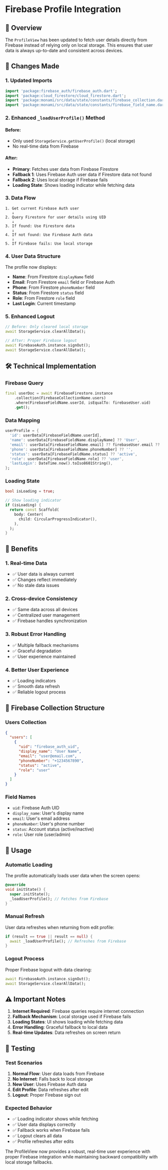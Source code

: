 # Firebase Profile Integration

## 🎯 **Overview**

The `ProfileView` has been updated to fetch user details directly from Firebase instead of relying only on local storage. This ensures that user data is always up-to-date and consistent across devices.

## 🔄 **Changes Made**

### **1. Updated Imports**
```dart
import 'package:firebase_auth/firebase_auth.dart';
import 'package:cloud_firestore/cloud_firestore.dart';
import 'package:monami/src/data/state/constants/firebase_collection.dart';
import 'package:monami/src/data/state/constants/firebase_field_name.dart';
```

### **2. Enhanced `_loadUserProfile()` Method**

#### **Before:**
- Only used `StorageService.getUserProfile()` (local storage)
- No real-time data from Firebase

#### **After:**
- **Primary**: Fetches user data from Firebase Firestore
- **Fallback 1**: Uses Firebase Auth user data if Firestore data not found
- **Fallback 2**: Uses local storage if Firebase fails
- **Loading State**: Shows loading indicator while fetching data

### **3. Data Flow**

```
1. Get current Firebase Auth user
   ↓
2. Query Firestore for user details using UID
   ↓
3. If found: Use Firestore data
   ↓
4. If not found: Use Firebase Auth data
   ↓
5. If Firebase fails: Use local storage
```

### **4. User Data Structure**

The profile now displays:
- **Name**: From Firestore `displayName` field
- **Email**: From Firestore `email` field or Firebase Auth
- **Phone**: From Firestore `phoneNumber` field
- **Status**: From Firestore `status` field
- **Role**: From Firestore `role` field
- **Last Login**: Current timestamp

### **5. Enhanced Logout**

```dart
// Before: Only cleared local storage
await StorageService.clearAllData();

// After: Proper Firebase logout
await FirebaseAuth.instance.signOut();
await StorageService.clearAllData();
```

## 🛠️ **Technical Implementation**

### **Firebase Query**
```dart
final userDoc = await FirebaseFirestore.instance
    .collection(FirebaseCollectionName.users)
    .where(FirebaseFieldName.userId, isEqualTo: firebaseUser.uid)
    .get();
```

### **Data Mapping**
```dart
userProfile = {
  'id': userData[FirebaseFieldName.userId],
  'name': userData[FirebaseFieldName.displayName] ?? 'User',
  'email': userData[FirebaseFieldName.email] ?? firebaseUser.email ?? 'user@email.com',
  'phone': userData[FirebaseFieldName.phoneNumber] ?? '',
  'status': userData[FirebaseFieldName.status] ?? 'active',
  'role': userData[FirebaseFieldName.role] ?? 'user',
  'lastLogin': DateTime.now().toIso8601String(),
};
```

### **Loading State**
```dart
bool isLoading = true;

// Show loading indicator
if (isLoading) {
  return const Scaffold(
    body: Center(
      child: CircularProgressIndicator(),
    ),
  );
}
```

## 🎯 **Benefits**

### **1. Real-time Data**
- ✅ User data is always current
- ✅ Changes reflect immediately
- ✅ No stale data issues

### **2. Cross-device Consistency**
- ✅ Same data across all devices
- ✅ Centralized user management
- ✅ Firebase handles synchronization

### **3. Robust Error Handling**
- ✅ Multiple fallback mechanisms
- ✅ Graceful degradation
- ✅ User experience maintained

### **4. Better User Experience**
- ✅ Loading indicators
- ✅ Smooth data refresh
- ✅ Reliable logout process

## 🔧 **Firebase Collection Structure**

### **Users Collection**
```json
{
  "users": [
    {
      "uid": "firebase_auth_uid",
      "display_name": "User Name",
      "email": "user@email.com",
      "phoneNumber": "+1234567890",
      "status": "active",
      "role": "user"
    }
  ]
}
```

### **Field Names**
- `uid`: Firebase Auth UID
- `display_name`: User's display name
- `email`: User's email address
- `phoneNumber`: User's phone number
- `status`: Account status (active/inactive)
- `role`: User role (user/admin)

## 🚀 **Usage**

### **Automatic Loading**
The profile automatically loads user data when the screen opens:
```dart
@override
void initState() {
  super.initState();
  _loadUserProfile(); // Fetches from Firebase
}
```

### **Manual Refresh**
User data refreshes when returning from edit profile:
```dart
if (result == true || result == null) {
  await _loadUserProfile(); // Refreshes from Firebase
}
```

### **Logout Process**
Proper Firebase logout with data clearing:
```dart
await FirebaseAuth.instance.signOut();
await StorageService.clearAllData();
```

## ⚠️ **Important Notes**

1. **Internet Required**: Firebase queries require internet connection
2. **Fallback Mechanism**: Local storage used if Firebase fails
3. **Loading States**: UI shows loading while fetching data
4. **Error Handling**: Graceful fallback to local data
5. **Real-time Updates**: Data refreshes on screen return

## 🧪 **Testing**

### **Test Scenarios**
1. **Normal Flow**: User data loads from Firebase
2. **No Internet**: Falls back to local storage
3. **New User**: Uses Firebase Auth data
4. **Edit Profile**: Data refreshes after edit
5. **Logout**: Proper Firebase sign out

### **Expected Behavior**
- ✅ Loading indicator shows while fetching
- ✅ User data displays correctly
- ✅ Fallback works when Firebase fails
- ✅ Logout clears all data
- ✅ Profile refreshes after edits

The ProfileView now provides a robust, real-time user experience with proper Firebase integration while maintaining backward compatibility with local storage fallbacks.



